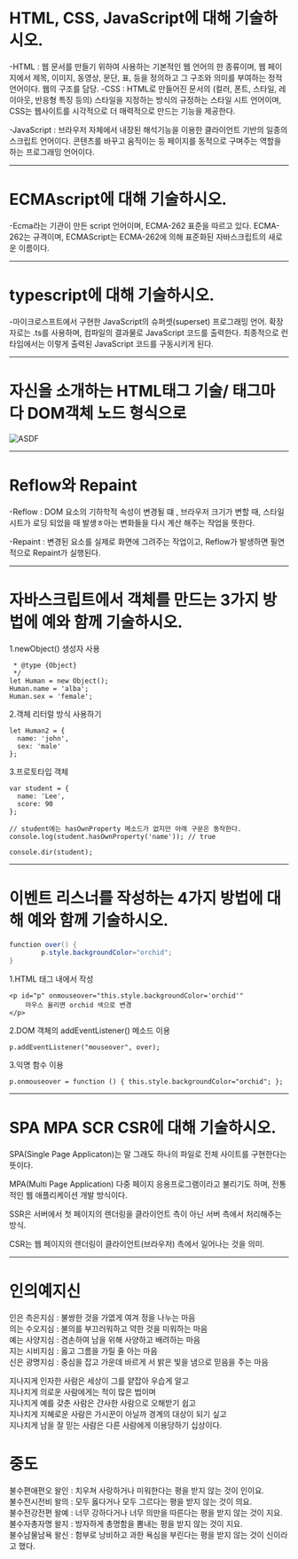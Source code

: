 # HTML, CSS, JavaScript에 대해 기술하시오.
-HTML : 웹 문서를 만들기 위하여 사용하는 기본적인 웹 언어의 한 종류이며, 웹 페이지에서 제목, 이미지, 동영상, 문단, 표, 등을 정의하고 그 구조와 의미를 부여하는 정적 언어이다. 웹의 구조를 담당.
-CSS : HTML로 만들어진 문서의 (컬러, 폰트, 스타일, 레이아웃, 반응형 특징 등의) 스타일을 지정하는 방식의 규정하는 스타일 시트 언어이며, CSS는 웹사이트를 시각적으로 더 매력적으로 만드는 기능을 제공한다.   
   
-JavaScript : 브라우저 자체에서 내장된 해석기능을 이용한 클라이언트 기반의 일종의 스크립트 언어이다. 콘텐츠를 바꾸고 움직이는 등 페이지를 동적으로 구며주는 역할을 하는 프로그래밍 언어이다.

------------------------------------------------------

# ECMAscript에 대해 기술하시오.
-Ecma라는 기관이 만든 script 언어이며, ECMA-262 표준을 따르고 있다. ECMA-262는 규격이며, ECMAScript는 ECMA-262에 의해 표준화된 자바스크립트의 새로운 이름이다.

------------------------------------------------------

# typescript에 대해 기술하시오.
-마이크로스프트에서 구현한 JavaScript의 슈퍼셋(superset) 프로그래밍 언어. 확장자로는 .ts를 사용하며, 컴파일의 결과물로 JavaScript 코드를 출력한다. 최종적으로 런타임에서는 이렇게 출력된 JavaScript 코드를 구동시키게 된다.

-----------------------------------------------------

# 자신을 소개하는 HTML태그 기술/ 태그마다 DOM객체 노드 형식으로
![ASDF](https://user-images.githubusercontent.com/80075223/208042276-0ee09600-bf15-4d3e-8ebb-6764de80e362.JPG)

-----------------------------------------------------

# Reflow와 Repaint
-Reflow : DOM 요소의 기하학적 속성이 변경될 떄 , 브라우저 크기가 변할 때, 스타일 시트가 로딩 되었을 때 발생ㅎ아는 변화들을 다시 계산 해주는 작업을 뜻한다.   
   
-Repaint : 변경된 요소를 실제로 화면에 그려주는 작업이고, Reflow가 발생하면 필연적으로 Repaint가 실행된다.

-----------------------------------------------------

# 자바스크립트에서 객체를 만드는 3가지 방법에 예와 함께 기술하시오.
1.newObject() 생성자 사용
```
 * @type {Object}
 */
let Human = new Object();
Human.name = 'alba';
Human.sex = 'female';
```
   
2.객체 리터럴 방식 사용하기
```
let Human2 = {
  name: 'john',
  sex: 'male'
};
```
   
3.프로토타입 객체
```
var student = {
  name: 'Lee',
  score: 90
};

// student에는 hasOwnProperty 메소드가 없지만 아래 구문은 동작한다.
console.log(student.hasOwnProperty('name')); // true

console.dir(student);
```

-----------------------------------------------------

# 이벤트 리스너를 작성하는 4가지 방법에 대해 예와 함께 기술하시오.
```java
function over() {
		p.style.backgroundColor="orchid";
}
```
1.HTML 태그 내에서 작성
```
<p id="p" onmouseover="this.style.backgroundColor='orchid'"
	마우스 올리면 orchid 색으로 변경
</p>
```
   
2.DOM 객체의 addEventListener() 메소드 이용
```
p.addEventListener("mouseover", over);
```
   
3.익명 함수 이용
```
p.onmouseover = function () { this.style.backgroundColor="orchid"; }; 
```
-----------------------------------------------------

# SPA MPA SCR CSR에 대해 기술하시오.
SPA(Single Page Applicaton)는 말 그래도 하나의 파일로 전체 사이트를 구현한다는 뜻이다.   
   
MPA(Multi Page Application) 다중 페이지 응용프로그램이라고 불리기도 하며, 전통적인 웹 애플리케이션 개발 방식이다.   
   
SSR은 서버에서 첫 페이지의 렌더링을 클라이언트 측이 아닌 서버 측에서 처리해주는 방식.   
   
CSR는 웹 페이지의 렌더링이 클라이언트(브라우저) 측에서 일어나는 것을 의미.   

------------------------------------------------------

# 인의예지신 
인은 측은지심 : 불쌍한 것을 가엾게 여겨 정을 나누는 마음   
의는 수오지심 : 불의를 부끄러워하고 약한 것을 미워하는 마음   
예는 사양지심 : 겸손하여 남을 위해 사양하고 배려하는 마음   
지는 시비지심 : 옳고 그름을 가릴 줄 아는 마음   
신은 광명지심 : 중심을 잡고 가운데 바르게 서 밝은 빛을 냄으로 믿음을 주는 마음   
   
지나지게 인자한 사람은 세상이 그를 얕잡아 우습게 알고   
지나치게 의로운 사람에게는 적이 많은 법이며   
지나치게 예를 갖춘 사람은 간사한 사람으로 오해받기 쉽고   
지나치게 지혜로운 사람은 가시꾼이 아닐까 경계의 대상이 되기 싶고   
지나치게 남을 잘 믿는 사람은 다른 사람에게 이용당하기 십상이다.   

# 중도
불수편애편오 왈인 : 치우쳐 사랑하거나 미워한다는 평을 받지 않는 것이 인이요.   
불수전시전비 왈의 : 모두 옳다거나 모두 그르다는 평을 받지 않는 것이 의요.   
불수전강전편 왈예 : 너무 강하다거나 너무 의만을 따른다는 평을 받지 않는 것이 지요.   
불수자총자명 왈지 : 방자하게 총명함을 뽐내는 평을 받지 않는 것이 지요.   
불수남물남욕 왈신 : 함부로 낭비하고 과한 욕심을 부린다는 평을 받지 않는 것이 신이라고 했다.   
